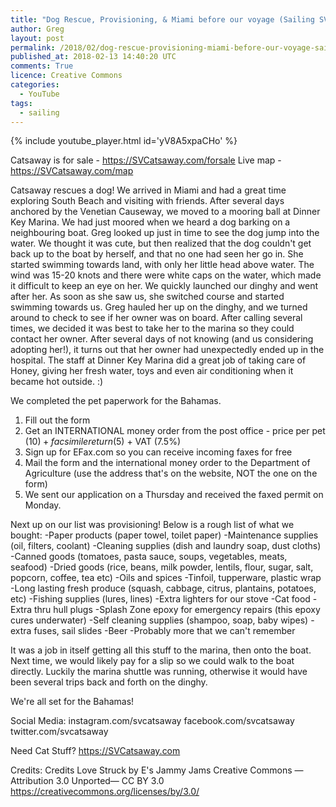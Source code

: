 ```yaml
---
title: "Dog Rescue, Provisioning, & Miami before our voyage (Sailing SV Catsaway) - Ep. 22"
author: Greg
layout: post
permalink: /2018/02/dog-rescue-provisioning-miami-before-our-voyage-sailing-sv-catsaway-ep-22
published_at: 2018-02-13 14:40:20 UTC
comments: True
licence: Creative Commons
categories:
  - YouTube
tags:
  - sailing
---
```


{% include youtube_player.html id='yV8A5xpaCHo' %}

Catsaway is for sale - https://SVCatsaway.com/forsale
Live map - https://SVCatsaway.com/map

Catsaway rescues a dog!
We arrived in Miami and had a great time exploring South Beach and visiting with friends.  After several days anchored by the Venetian Causeway, we moved to a mooring ball
at Dinner Key Marina.  We had just moored when we heard a dog barking on a neighbouring boat.  Greg looked up just in time to see the dog jump into the water.
We thought it was cute, but then realized that the dog couldn't get back up to the boat by herself, and that no one had seen her go in.  She started swimming
towards land, with only her little head above water.  The wind was 15-20 knots and there were white caps on the water, which made it difficult to keep an eye on her.
We quickly launched our dinghy and went after her.  As soon as she saw us, she switched course and started swimming towards us.  Greg hauled her up on the dinghy, and we
turned around to check to see if her owner was on board.  After calling several times, we decided it was best to take her to the marina so they could contact her
owner.  After several days of not knowing (and us considering adopting her!), it turns out that her owner had unexpectedly ended up in the hospital.  The staff
at Dinner Key Marina did a great job of taking care of Honey, giving her fresh water, toys and even air conditioning when it became hot outside. :)

We completed the pet paperwork for the Bahamas.
1) Fill out the form
2) Get an INTERNATIONAL money order from the post office - price per pet ($10) + facsimile return ($5) + VAT (7.5%)
3) Sign up for EFax.com so you can receive incoming faxes for free
4) Mail the form and the international money order to the Department of Agriculture (use the address that's on the website, NOT the one on the form)
5) We sent our application on a Thursday and received the faxed permit on Monday.

Next up on our list was provisioning!  Below is a rough list of what we bought:
-Paper products (paper towel, toilet paper)
-Maintenance supplies (oil, filters, coolant)
-Cleaning supplies (dish and laundry soap, dust cloths)
-Canned goods (tomatoes, pasta sauce, soups, vegetables, meats, seafood)
-Dried goods (rice, beans, milk powder, lentils, flour, sugar, salt, popcorn, coffee, tea etc)
-Oils and spices
-Tinfoil, tupperware, plastic wrap
-Long lasting fresh produce (squash, cabbage, citrus, plantains, potatoes, etc)
-Fishing supplies (lures, lines)
-Extra lighters for our stove
-Cat food
-Extra thru hull plugs
-Splash Zone epoxy for emergency repairs (this epoxy cures underwater)
-Self cleaning supplies (shampoo, soap, baby wipes)
-extra fuses, sail slides
-Beer
-Probably more that we can't remember

It was a job in itself getting all this stuff to the marina, then onto the boat.  Next time, we would likely pay for a slip so we could walk to the boat directly.
Luckily the marina shuttle was running, otherwise it would have been several trips back and forth on the dinghy.

We're all set for the Bahamas!

Social Media:
instagram.com/svcatsaway
facebook.com/svcatsaway
twitter.com/svcatsaway

Need Cat Stuff? 
https://SVCatsaway.com

Credits:
Credits
Love Struck by E's Jammy Jams
Creative Commons — Attribution 3.0 Unported— CC BY 3.0
https://creativecommons.org/licenses/by/3.0/

